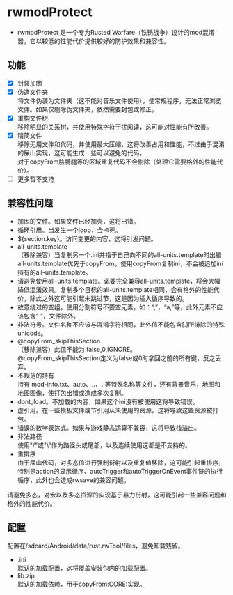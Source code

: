# rwmodProtect

+ rwmodProtect 是一个专为Rusted Warfare（铁锈战争）设计的mod混淆器。它以较低的性能代价提供较好的防护效果和兼容性。

## 功能
- [x] 封装加固
- [x] 伪造文件夹<br>将文件伪装为文件夹（这不能对音乐文件使用），使常规程序，无法正常浏览文件。如果仅剔除伪文件夹，依然需要封包或修正。
- [x] 重构文件树<br>移除明显的关系树，并使用特殊字符干扰阅读，这可能对性能有所改善。
- [x] 精简文件<br>移除无用文件和代码，并使用最大压缩，这将改善占用和性能，不过由于混淆的屎山实现，这可能生成一些可以避免的代码。<br>对于copyFrom胳膊腿等的区域重复代码不会剔除（处理它需要格外的性能代价）。
- [ ] 更多暂不支持

## 兼容性问题
* 加固的文件。如果文件已经加壳，这将出错。
* 循环引用。当发生一个loop，会卡死。
* ${section.key}。访问变更的内容，这将引发问题。
* all-units.template<br>（移除兼容）当复制另一个.ini并指于自己向不同的all-units.template时出错<br>all-units.template优先于copyFrom。使用copyFrom复制ini，不会被追加ini持有的all-units.template。
* 请避免使用all-units.template。诺要完全兼容all-units.template，将会大幅降低混淆效果。复制多个目标的all-units.template相同，会有格外的性能代价，除此之外这可能引起未跳过节，这是因为插入循序导致的。
* 故意绕过的空组。使用分割符号不要空元素，如：“,”，“a,”等，此外元素不应该包含“ ”，文件除外。
* 非法符号。文件名称不应该与混淆字符相同，此外值不能包含[.]所排除的特殊unicode。
* @copyFrom_skipThisSection<br>（移除兼容）此值不能为 false,0,IGNORE。<br>@copyFrom_skipThisSection定义为false或0时拿回之前的所有键，反之丢弃。
* 不规范的持有<br>持有 mod-info.txt、auto、..、. 等特殊名称等文件，还有背景音乐，地图和地图图像，使打包出错或造成多次复制。
* dont_load。不加载的内容，如果这个ini没有被使用这将导致错误。
* 虚引用。在一些模板文件或节引用从未使用的资源，这将导致这些资源被打包。
* 错误的数学表达式。如果与游戏静态运算不兼容，这将导致栈溢出。
* 非法路径<br>使用"/"或"\\"作为路径头或尾部，以及连续使用这都是不支持的。
* 重排序<br>由于屎山代码，对多态值进行强制衍射以及重复值移除，这可能引起重排序，特别是action的显示循序、autoTrigger和autoTriggerOnEvent事件链的执行循序，此外也会造成rwsave的兼容问题。

请避免多态，对宏以及多态资源的实现基于暴力衍射，这可能引起一些兼容问题和格外的性能代价。

## 配置
配置在/sdcard/Android/data/rust.rwTool/files，避免卸载残留。
* .ini<br>默认的加载配置，这将覆盖安装包内的加载配置。
* lib.zip<br>默认的加载依赖，用于copyFrom:CORE:实现。
